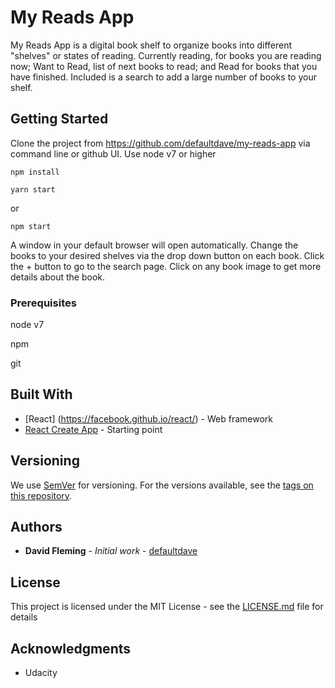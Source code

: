 # My Reads App

My Reads App is a digital book shelf to organize books into different "shelves" or states of reading. Currently reading, for books you are reading now; Want to Read, list of next books to read; and Read for books that you have finished. Included is a search to add a large number of books to your shelf.

## Getting Started

Clone the project from https://github.com/defaultdave/my-reads-app via command line or github UI.
Use node v7 or higher
```
npm install
```
```
yarn start
```
or
```
npm start
```

A window in your default browser will open automatically.
Change the books to your desired shelves via the drop down button on each book.
Click the + button to go to the search page.
Click on any book image to get more details about the book.

### Prerequisites

node v7

npm

git

## Built With

* [React] (https://facebook.github.io/react/) - Web framework
* [React Create App](https://github.com/facebookincubator/create-react-app) - Starting point

## Versioning

We use [SemVer](http://semver.org/) for versioning. For the versions available, see the [tags on this repository](https://github.com/your/project/tags).

## Authors

* **David Fleming** - *Initial work* - [defaultdave](https://github.com/defaultdave)

## License

This project is licensed under the MIT License - see the [LICENSE.md](LICENSE.md) file for details

## Acknowledgments

* Udacity

